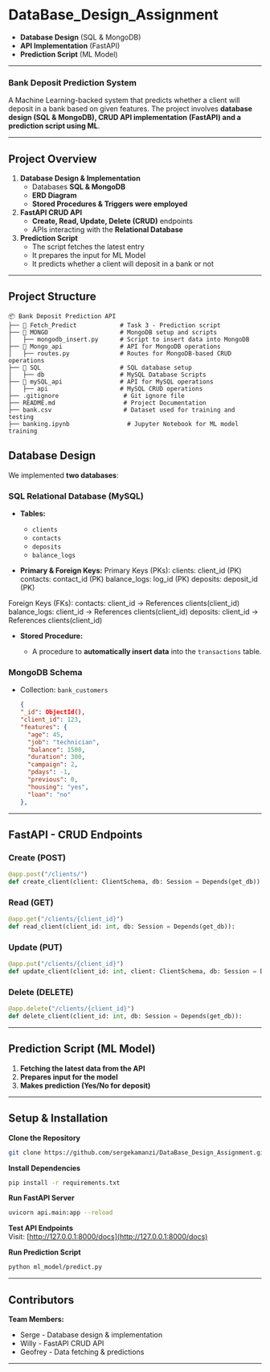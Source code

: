 # DataBase_Design_Assignment

- **Database Design** (SQL & MongoDB)  
- **API Implementation** (FastAPI)  
- **Prediction Script** (ML Model)  

---

### **Bank Deposit Prediction System**  

A Machine Learning-backed system that predicts whether a client will deposit in a bank based on given features. The project involves **database design (SQL & MongoDB), CRUD API implementation (FastAPI) and a prediction script using ML**.  

---

## **Project Overview**    

1. **Database Design & Implementation**  
   - Databases  **SQL & MongoDB**  
   -  **ERD Diagram**  
   - **Stored Procedures & Triggers were employed**  
2. **FastAPI CRUD API**  
   - **Create, Read, Update, Delete (CRUD)** endpoints  
   - APIs interacting with the **Relational Database**  
3. **Prediction Script**  
   - The script fetches the latest entry  
   - It prepares the input for ML Model  
   - It predicts whether a client will deposit in a bank or not   

---

## **Project Structure**  

```
📦 Bank Deposit Prediction API
├── 📂 Fetch_Predict            # Task 3 - Prediction script
├── 📂 MONGO                    # MongoDB setup and scripts
│   ├── mongodb_insert.py      # Script to insert data into MongoDB
├── 📂 Mongo_api                # API for MongoDB operations
│   ├── routes.py              # Routes for MongoDB-based CRUD operations
├── 📂 SQL                      # SQL database setup
│   ├── db                     # MySQL Database Scripts
├── 📂 mySQL_api                # API for MySQL operations
│   ├── api                    # MySQL CRUD operations
├── .gitignore                  # Git ignore file
├── README.md                   # Project Documentation
├── bank.csv                    # Dataset used for training and testing
├── banking.ipynb                # Jupyter Notebook for ML model training
```


## **Database Design**  

We implemented **two databases**:  

### **SQL Relational Database (MySQL)**  

- **Tables:**
  - `clients `
  - `contacts`
  - `deposits`
  - `balance_logs`

- **Primary & Foreign Keys:**
 Primary Keys (PKs):
clients: client_id (PK)
contacts: contact_id (PK)
balance_logs: log_id (PK)
deposits: deposit_id (PK)

 Foreign Keys (FKs):
contacts: client_id → References clients(client_id)
balance_logs: client_id → References clients(client_id)
deposits: client_id → References clients(client_id)
- **Stored Procedure:**  

  - A procedure to **automatically insert data** into the `transactions` table.  


### **MongoDB Schema**  

- Collection: `bank_customers`
  ```json
  {
  "_id": ObjectId(),
  "client_id": 123,
  "features": {
    "age": 45,
    "job": "technician",
    "balance": 1500,
    "duration": 300,
    "campaign": 2,
    "pdays": -1,
    "previous": 0,
    "housing": "yes",
    "loan": "no"
  },
  ```

---

## **FastAPI - CRUD Endpoints**  

### **Create (POST)**
```python
@app.post("/clients/")
def create_client(client: ClientSchema, db: Session = Depends(get_db)):
```

###  **Read (GET)**
```python
@app.get("/clients/{client_id}")
def read_client(client_id: int, db: Session = Depends(get_db)):
```

### **Update (PUT)**
```python
@app.put("/clients/{client_id}")
def update_client(client_id: int, client: ClientSchema, db: Session = Depends(get_db)):
```

###  **Delete (DELETE)**
```python
@app.delete("/clients/{client_id}")
def delete_client(client_id: int, db: Session = Depends(get_db)):
```

---

##  **Prediction Script (ML Model)**  

1. **Fetching the latest data from the API**  
2. **Prepares input for the model**  
3. **Makes prediction (Yes/No for deposit)**  

---

## **Setup & Installation**  

 **Clone the Repository**  
```bash
git clone https://github.com/sergekamanzi/DataBase_Design_Assignment.git
```

 **Install Dependencies**  
```bash
pip install -r requirements.txt
```

 **Run FastAPI Server**  
```bash
uvicorn api.main:app --reload
```

 **Test API Endpoints**  
Visit: [http://127.0.0.1:8000/docs](http://127.0.0.1:8000/docs)  

 **Run Prediction Script**  
```bash
python ml_model/predict.py
```

---

##  **Contributors**  

 **Team Members:**  
 - Serge - Database design & implementation
 - Willy - FastAPI CRUD API
 - Geofrey - Data fetching & predictions


---
